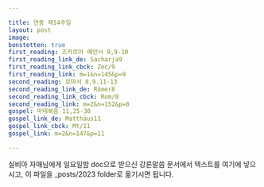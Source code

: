 ```yaml
---

title: 연중 제14주일
layout: post 
image: 
bonstetten: true
first_reading: 즈카르야 예언서 9,9-10
first_reading_link_de: Sacharja9
first_reading_link_cbck: Zec/9
first_reading_link: m=1&n=145&p=9
second_reading: 로마서 8,9.11-13
second_reading_link_de: Römer8
second_reading_link_cbck: Rom/8
second_reading_link: m=2&n=152&p=8
gospel: 마태복음 11,25-30
gospel_link_de: Matthäus11
gospel_link_cbck: Mt/11
gospel_link: m=2&n=147&p=11

---
```



실비아 자매님에게 일요일밤 doc으로 받으신
강론말씀 문서에서
텍스트를 여기에 넣으시고,
이 파일을 _posts/2023 folder로 옮기시면 됩니다.
